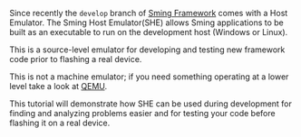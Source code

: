 Since recently the `develop` branch of [Sming Framework](https://github.com/SmingHub/Sming) comes with a Host Emulator. The Sming Host Emulator(SHE) allows Sming applications to be built as an executable to run on the development host (Windows or Linux).

This is a source-level emulator for developing and testing new framework code prior to flashing a real device.

This is not a machine emulator; if you need something operating at a lower level take a look at [QEMU](https://www.qemu.org/).

This tutorial will demonstrate how SHE can be used during development for finding and analyzing problems easier and for testing your code before flashing it on a real device.
